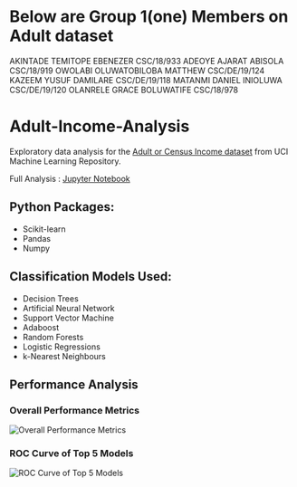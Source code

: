 # Below are Group 1(one) Members on Adult dataset

AKINTADE TEMITOPE EBENEZER CSC/18/933
ADEOYE AJARAT ABISOLA CSC/18/919
OWOLABI OLUWATOBILOBA MATTHEW CSC/DE/19/124
KAZEEM YUSUF DAMILARE CSC/DE/19/118
MATANMI DANIEL INIOLUWA CSC/DE/19/120
OLANRELE GRACE BOLUWATIFE CSC/18/978

# Adult-Income-Analysis
Exploratory data analysis for the [Adult or Census Income dataset](https://archive.ics.uci.edu/ml/datasets/adult) from UCI Machine Learning Repository.

Full Analysis : [Jupyter Notebook](https://github.com/saravrajavelu/Adult-Income-Analysis/blob/master/Adult_Income_Analysis.ipynb)

## Python Packages:

* Scikit-learn
* Pandas
* Numpy

## Classification Models Used:

* Decision Trees
* Artificial Neural Network
* Support Vector Machine
* Adaboost
* Random Forests
* Logistic Regressions
* k-Nearest Neighbours


## Performance Analysis

### Overall Performance Metrics
![](/Graphs/Overall_Metrics.png?raw=true "Overall Performance Metrics")


### ROC Curve of Top 5 Models
![](/Graphs/ROC_Curve.png?raw=true "ROC Curve of Top 5 Models")
